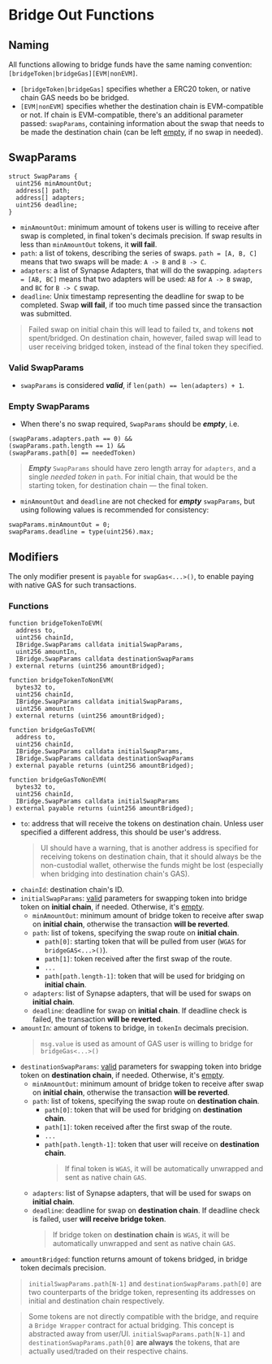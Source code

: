 # Bridge Out Functions

## Naming

All functions allowing to bridge funds have the same naming convention: `[bridgeToken|bridgeGas][EVM|nonEVM]`.

- `[bridgeToken|bridgeGas]` specifies whether a ERC20 token, or native chain GAS needs bo be bridged.
- `[EVM|nonEVM]` specifies whether the destination chain is EVM-compatible or not. If chain is EVM-compatible, there's an additional parameter passed: `swapParams`, containing information about the swap that needs to be made the destination chain (can be left [empty](#empty-swapparams), if no swap in needed).

## SwapParams

```solidity
struct SwapParams {
  uint256 minAmountOut;
  address[] path;
  address[] adapters;
  uint256 deadline;
}

```

- `minAmountOut`: minimum amount of tokens user is willing to receive after swap is completed, in final token's decimals precision. If swap results in less than `minAmountOut` tokens, it **will fail**.
- `path`: a list of tokens, describing the series of swaps. `path = [A, B, C]` means that two swaps will be made: `A -> B` and `B -> C`.
- `adapters`: a list of Synapse Adapters, that will do the swapping. `adapters = [AB, BC]` means that two adapters will be used: `AB` for `A -> B` swap, and `BC` for `B -> C` swap.
- `deadline`: Unix timestamp representing the deadline for swap to be completed. Swap **will fail**, if too much time passed since the transaction was submitted.

> Failed swap on initial chain this will lead to failed tx, and tokens **not** spent/bridged. On destination chain, however, failed swap will lead to user receiving bridged token, instead of the final token they specified.

### Valid SwapParams

- `swapParams` is considered **_valid_**, if `len(path) == len(adapters) + 1`.

### Empty SwapParams

- When there's no swap required, `SwapParams` should be **_empty_**, i.e.

```solidity
(swapParams.adapters.path == 0) &&
(swapParams.path.length == 1) &&
(swapParams.path[0] == neededToken)
```

> **_Empty_** `SwapParams` should have zero length array for `adapters`, and a single _needed token_ in `path`. For initial chain, that would be the starting token, for destination chain — the final token.

- `minAmountOut` and `deadline` are not checked for **_empty_** `swapParams`, but using following values is recommended for consistency:

```solidity
swapParams.minAmountOut = 0;
swapParams.deadline = type(uint256).max;
```

## Modifiers

The only modifier present is `payable` for `swapGas<...>()`, to enable paying with native GAS for such transactions.

### Functions

```solidity
function bridgeTokenToEVM(
  address to,
  uint256 chainId,
  IBridge.SwapParams calldata initialSwapParams,
  uint256 amountIn,
  IBridge.SwapParams calldata destinationSwapParams
) external returns (uint256 amountBridged);

function bridgeTokenToNonEVM(
  bytes32 to,
  uint256 chainId,
  IBridge.SwapParams calldata initialSwapParams,
  uint256 amountIn
) external returns (uint256 amountBridged);

function bridgeGasToEVM(
  address to,
  uint256 chainId,
  IBridge.SwapParams calldata initialSwapParams,
  IBridge.SwapParams calldata destinationSwapParams
) external payable returns (uint256 amountBridged);

function bridgeGasToNonEVM(
  bytes32 to,
  uint256 chainId,
  IBridge.SwapParams calldata initialSwapParams
) external payable returns (uint256 amountBridged);

```

- `to`: address that will receive the tokens on destination chain. Unless user specified a different address, this should be user's address.
  > UI should have a warning, that is another address is specified for receiving tokens on destination chain, that it should always be the non-custodial wallet, otherwise the funds might be lost (especially when bridging into destination chain's GAS).
- `chainId`: destination chain's ID.
- `initialSwapParams`: [valid](#valid-swapparams) parameters for swapping token into bridge token on **initial chain**, if needed. Otherwise, it's [empty](#empty-swapparams).
  - `minAmountOut`: minimum amount of bridge token to receive after swap on **initial chain**, otherwise the transaction **will be reverted**.
  - `path`: list of tokens, specifying the swap route on **initial chain**.
    - `path[0]`: starting token that will be pulled from user (`WGAS` for `bridgeGAS<...>()`).
    - `path[1]`: token received after the first swap of the route.
    - `...`
    - `path[path.length-1]`: token that will be used for bridging on **initial chain**.
  - `adapters`: list of Synapse adapters, that will be used for swaps on **initial chain**.
  - `deadline`: deadline for swap on **initial chain**. If deadline check is failed, the transaction **will be reverted**.
- `amountIn`: amount of tokens to bridge, in `tokenIn` decimals precision.
  > `msg.value` is used as amount of GAS user is willing to bridge for `bridgeGas<...>()`
- `destinationSwapParams`: [valid](#valid-swapparams) parameters for swapping token into bridge token on **destination chain**, if needed. Otherwise, it's [empty](#empty-swapparams).
  - `minAmountOut`: minimum amount of bridge token to receive after swap on **initial chain**, otherwise the transaction **will be reverted**.
  - `path`: list of tokens, specifying the swap route on **destination chain**.
    - `path[0]`: token that will be used for bridging on **destination chain**.
    - `path[1]`: token received after the first swap of the route.
    - `...`
    - `path[path.length-1]`: token that user will receive on **destination chain**.
      > If final token is `WGAS`, it will be automatically unwrapped and sent as native chain `GAS`.
  - `adapters`: list of Synapse adapters, that will be used for swaps on **initial chain**.
  - `deadline`: deadline for swap on **destination chain**. If deadline check is failed, user **will receive bridge token**.
    > If bridge token on **destination chain** is `WGAS`, it will be automatically unwrapped and sent as native chain `GAS`.
- `amountBridged`: function returns amount of tokens bridged, in bridge token decimals precision.

> `initialSwapParams.path[N-1]` and `destinationSwapParams.path[0]` are two counterparts of the bridge token, representing its addresses on initial and destination chain respectively.

> Some tokens are not directly compatible with the bridge, and require a `Bridge Wrapper` contract for actual bridging. This concept is abstracted away from user/UI. `initialSwapParams.path[N-1]` and `destinationSwapParams.path[0]` **are always** the tokens, that are actually used/traded on their respective chains.
